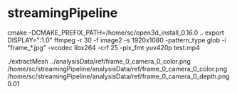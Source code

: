 # streamingPipeline

cmake -DCMAKE_PREFIX_PATH=/home/sc/open3d_install_0.16.0 ..
export DISPLAY=":1.0"
ffmpeg -r 30 -f image2 -s 1920x1080 -pattern_type glob -i "frame_*.jpg" -vcodec libx264 -crf 25 -pix_fmt yuv420p test.mp4

./extractMesh ../analysisData/ref/frame_0_camera_0_color.png /home/sc/streamingPipeline/analysisData/ref/frame_0_camera_0_color.png /home/sc/streamingPipeline/analysisData/ref/frame_0_camera_0_depth.png 0.01

